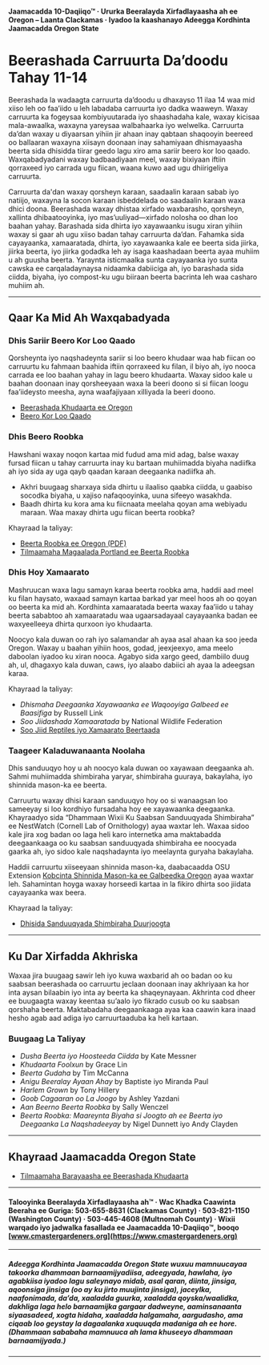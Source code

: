 #### Jaamacadda 10-Daqiiqo™ · Ururka Beeralayda Xirfadlayaasha ah ee Oregon – Laanta Clackamas · Iyadoo la kaashanayo Adeegga Kordhinta Jaamacadda Oregon State

# Beerashada Carruurta Da’doodu Tahay 11-14

Beerashada la wadaagta carruurta da’doodu u dhaxayso 11 ilaa 14 waa mid xiiso leh oo faa’iido u leh labadaba carruurta iyo dadka waaweyn. Waxay carruurta ka fogeysaa kombiyuutarada iyo shaashadaha kale, waxay kicisaa mala-awaalka, waxayna yareysaa walbahaarka iyo welwelka. Carruurta da’dan waxay u diyaarsan yihiin jir ahaan inay qabtaan shaqooyin beereed oo ballaaran waxayna xiisayn doonaan inay sahamiyaan dhismayaasha beerta sida dhisidda tiirar geedo lagu xiro ama sariir beero kor loo qaado. Waxqabadyadani waxay badbaadiyaan meel, waxay bixiyaan iftiin qorraxeed iyo carrada ugu fiican, waana kuwo aad ugu dhiirigeliya carruurta.

Carruurta da'dan waxay qorsheyn karaan, saadaalin karaan sabab iyo natiijo, waxayna la socon karaan isbeddelada oo saadaalin karaan waxa dhici doona. Beerashada waxay dhistaa xirfado waxbarasho, qorsheyn, xallinta dhibaatooyinka, iyo mas’uuliyad—xirfado nolosha oo dhan loo baahan yahay. Barashada sida dhirta iyo xayawaanku isugu xiran yihiin waxay si gaar ah ugu xiiso badan tahay carruurta da’dan. Fahamka sida cayayaanka, xamaaratada, dhirta, iyo xayawaanka kale ee beerta sida jiirka, jiirka beerta, iyo jiirka godadka leh ay isaga kaashadaan beerta ayaa muhiim u ah guusha beerta. Yaraynta isticmaalka sunta cayayaanka iyo sunta cawska ee carqaladaynaysa nidaamka dabiiciga ah, iyo barashada sida ciidda, biyaha, iyo compost-ku ugu biiraan beerta bacrinta leh waa casharo muhiim ah.

---

## Qaar Ka Mid Ah Waxqabadyada

### Dhis Sariir Beero Kor Loo Qaado

Qorsheynta iyo naqshadeynta sariir si loo beero khudaar waa hab fiican oo carruurtu ku fahmaan baahida iftiin qorraxeed ku filan, il biyo ah, iyo nooca carrada ee loo baahan yahay in lagu beero khudaarta. Waxay sidoo kale u baahan doonaan inay qorsheeyaan waxa la beeri doono si si fiican loogu faa’iideysto meesha, ayna waafajiyaan xilliyada la beeri doono.

- [Beerashada Khudaarta ee Oregon](https://catalog.extension.oregonstate.edu/sites/catalog/files/project/pdf/ec871.pdf)
- [Beero Kor Loo Qaado](https://catalog.extension.oregonstate.edu/fs270)

### Dhis Beero Roobka

Hawshani waxay noqon kartaa mid fudud ama mid adag, balse waxay fursad fiican u tahay carruurta inay ku bartaan muhiimadda biyaha nadiifka ah iyo sida ay uga qayb qaadan karaan deegaanka nadiifka ah.

- Akhri buugaag sharxaya sida dhirtu u ilaaliso qaabka ciidda, u gaabiso socodka biyaha, u xajiso nafaqooyinka, uuna sifeeyo wasakhda.
- Baadh dhirta ku kora ama ku fiicnaata meelaha qoyan ama webiyadu maraan. Waa maxay dhirta ugu fiican beerta roobka?

Khayraad la taliyay:
- [Beerta Roobka ee Oregon (PDF)](https://seagrant.oregonstate.edu/sgpubs/oregon-rain-garden-guide)
- [Tilmaamaha Magaalada Portland ee Beerta Roobka](https://www.portlandoregon.gov/bes/article/188636)

### Dhis Hoy Xamaarato

Mashruucan waxa lagu samayn karaa beerta roobka ama, haddii aad meel ku filan haysato, waxaad samayn kartaa barkad yar meel hoos ah oo qoyan oo beerta ka mid ah. Kordhinta xamaaratada beerta waxay faa’iido u tahay beerta sababtoo ah xamaaratadu waa ugaarsadayaal cayayaanka badan ee waxyeelleeya dhirta qurxoon iyo khudaarta.

Noocyo kala duwan oo rah iyo salamandar ah ayaa asal ahaan ka soo jeeda Oregon. Waxay u baahan yihiin hoos, godad, jeexjeexyo, ama meelo daboolan iyadoo ku xiran nooca. Agabyo sida xargo geed, dambiilo duug ah, ul, dhagaxyo kala duwan, caws, iyo alaabo dabiici ah ayaa la adeegsan karaa.

Khayraad la taliyay:
- *Dhismaha Deegaanka Xayawaanka ee Waqooyiga Galbeed ee Baasifiga* by Russell Link
- *Soo Jiidashada Xamaaratada* by National Wildlife Federation
- [Soo Jiid Reptiles iyo Xamaarato Beertaada](https://www.google.com/search?q=why+are+amphibians+beneficial+to+the+garden+in+oregon%3Aedu)

### Taageer Kaladuwanaanta Noolaha

Dhis sanduuqyo hoy u ah noocyo kala duwan oo xayawaan deegaanka ah. Sahmi muhiimadda shimbiraha yaryar, shimbiraha guuraya, bakaylaha, iyo shinnida mason-ka ee beerta.

Carruurtu waxay dhisi karaan sanduuqyo hoy oo si wanaagsan loo sameeyay si loo kordhiyo fursadaha hoy ee xayawaanka deegaanka. Khayraadyo sida “Dhammaan Wixii Ku Saabsan Sanduuqyada Shimbiraha” ee NestWatch (Cornell Lab of Ornithology) ayaa waxtar leh. Waxaa sidoo kale jira xog badan oo laga heli karo internetka ama maktabadda deegaankaaga oo ku saabsan sanduuqyada shimbiraha ee noocyada gaarka ah, iyo sidoo kale naqshadaynta iyo meelaynta guryaha bakaylaha.

Haddii carruurtu xiiseeyaan shinnida mason-ka, daabacaadda OSU Extension [Kobcinta Shinnida Mason-ka ee Galbeedka Oregon](https://catalog.extension.oregonstate.edu/em9130) ayaa waxtar leh. Sahamintan hoyga waxay horseedi kartaa in la fikiro dhirta soo jiidata cayayaanka wax beera.

Khayraad la taliyay:
- [Dhisida Sanduuqyada Shimbiraha Duurjoogta](https://catalog.extension.oregonstate.edu/ec1556)

---

## Ku Dar Xirfadda Akhriska

Waxaa jira buugaag sawir leh iyo kuwa waxbarid ah oo badan oo ku saabsan beerashada oo carruurtu jeclaan doonaan inay akhriyaan ka hor inta aysan bilaabin iyo inta ay beerta ka shaqeynayaan. Akhrinta cod dheer ee buugaagta waxay keentaa su’aalo iyo fikrado cusub oo ku saabsan qorshaha beerta. Maktabadaha deegaankaaga ayaa kaa caawin kara inaad hesho agab aad adiga iyo carruurtaaduba ka heli kartaan.

### Buugaag La Taliyay

- *Dusha Beerta iyo Hoosteeda Ciidda* by Kate Messner
- *Khudaarta Foolxun* by Grace Lin
- *Beerta Gudaha* by Tim McCanna
- *Anigu Beeralay Ayaan Ahay* by Baptiste iyo Miranda Paul
- *Harlem Grown* by Tony Hillery
- *Goob Cagaaran oo La Joogo* by Ashley Yazdani
- *Aan Beerno Beerta Roobka* by Sally Wenczel
- *Beerta Roobka: Maareynta Biyaha si Joogto ah ee Beerta iyo Deegaanka La Naqshadeeyay* by Nigel Dunnett iyo Andy Clayden

---

## Khayraad Jaamacadda Oregon State

- [Tilmaamaha Barayaasha ee Beerashada Khudaarta](https://catalog.extension.oregonstate.edu/em9032)

---

#### Talooyinka Beeralayda Xirfadlayaasha ah™ · Wac Khadka Caawinta Beeraha ee Guriga: 503-655-8631 (Clackamas County) · 503-821-1150 (Washington County) · 503-445-4608 (Multnomah County) · Wixii warqado iyo jadwalka fasallada ee Jaamacadda 10-Daqiiqo™, booqo [www.cmastergardeners.org](https://www.cmastergardeners.org)

---

##### Adeegga Kordhinta Jaamacadda Oregon State wuxuu mamnuucayaa takoorka dhammaan barnaamijyadiisa, adeegyada, hawlaha, iyo agabkiisa iyadoo lagu saleynayo midab, asal qaran, diinta, jinsiga, aqoonsiga jinsiga (oo ay ku jirto muujinta jinsiga), jaceylka, naafonimada, da’da, xaaladda guurka, xaaladda qoyska/waalidka, dakhliga laga helo barnaamijka gargaar dadweyne, aaminsanaanta siyaasadeed, xogta hidaha, xaaladda halgamaha, aargudasho, ama ciqaab loo geystay la dagaalanka xuquuqda madaniga ah ee hore. (Dhammaan sababaha mamnuuca ah lama khuseeyo dhammaan barnaamijyada.)
---